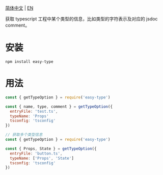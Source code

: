 [简体中文](./Readme.zh.md) | [EN](../Readme.md)

获取 typescript 工程中某个类型的信息，比如类型的字符表示及对应的 jsdoc comment。

# 安装

``` shell
npm install easy-type
```

# 用法

```javascript
const { getTypeOption } = require('easy-type')

const { name, type, comment } = getTypeOption({
  entryFile: 'test.ts',
  typeName: 'Props'
  tsconfig: 'tsconfig'
})
```

```javascript
// 获取多个类型信息
const { getTypeOption } = require('easy-type')

const { Props, State } = getTypeOption({
  entryFile: 'button.ts',
  typeName: ['Props', 'State']
  tsconfig: 'tsconfig'
})
```
